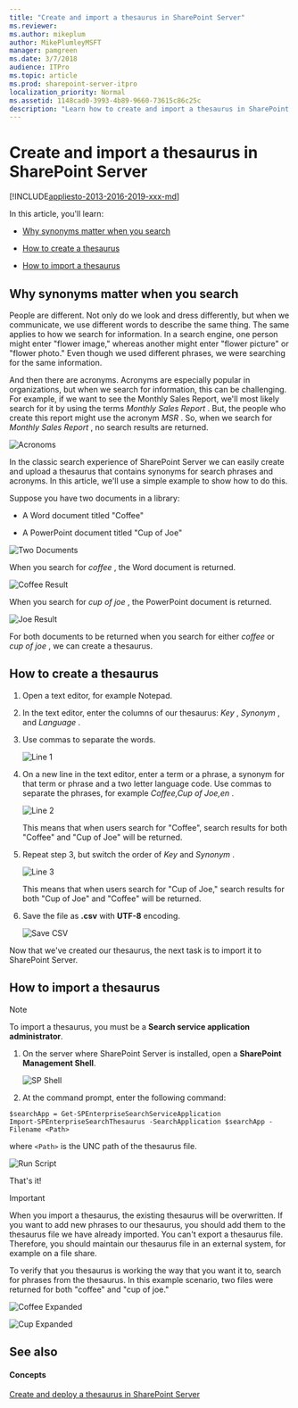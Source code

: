 ```yaml
---
title: "Create and import a thesaurus in SharePoint Server"
ms.reviewer: 
ms.author: mikeplum
author: MikePlumleyMSFT
manager: pamgreen
ms.date: 3/7/2018
audience: ITPro
ms.topic: article
ms.prod: sharepoint-server-itpro
localization_priority: Normal
ms.assetid: 1148cad0-3993-4b89-9660-73615c86c25c
description: "Learn how to create and import a thesaurus in SharePoint Server."
---
```


# Create and import a thesaurus in SharePoint Server

[!INCLUDE[appliesto-2013-2016-2019-xxx-md](../includes/appliesto-2013-2016-2019-xxx-md.md)] 
  
In this article, you'll learn:
  
- [Why synonyms matter when you search](create-and-import-a-thesaurus.md#BKMK_WhySynonymsMatterWhenYouSearch)
    
- [How to create a thesaurus](create-and-import-a-thesaurus.md#BKMK_HowToCreateAThesarus)
    
- [How to import a thesaurus](create-and-import-a-thesaurus.md#BKMK_HowToImportAThesarus)
    
## Why synonyms matter when you search
<a name="BKMK_WhySynonymsMatterWhenYouSearch"> </a>

People are different. Not only do we look and dress differently, but when we communicate, we use different words to describe the same thing. The same applies to how we search for information. In a search engine, one person might enter "flower image," whereas another might enter "flower picture" or "flower photo." Even though we used different phrases, we were searching for the same information.
  
And then there are acronyms. Acronyms are especially popular in organizations, but when we search for information, this can be challenging. For example, if we want to see the Monthly Sales Report, we'll most likely search for it by using the terms  *Monthly Sales Report*  . But, the people who create this report might use the acronym  *MSR*  . So, when we search for  *Monthly Sales Report*  , no search results are returned. 
  
![Acronoms](../media/OTCSP_Acronoms.png)
  
In the classic search experience of SharePoint Server we can easily create and upload a thesaurus that contains synonyms for search phrases and acronyms. In this article, we'll use a simple example to show how to do this.
  
Suppose you have two documents in a library:
  
- A Word document titled "Coffee"
    
- A PowerPoint document titled "Cup of Joe"
    
![Two Documents](../media/OTCSP_TwoDocuments.jpg)
  
When you search for  *coffee*  , the Word document is returned. 
  
![Coffee Result](../media/OTCSP_CoffeeResult.jpg)
  
When you search for  *cup of joe*  , the PowerPoint document is returned. 
  
![Joe Result](../media/OTCSP_JoeResult.jpg)
  
For both documents to be returned when you search for either  *coffee*  or  *cup of joe*  , we can create a thesaurus. 
  
## How to create a thesaurus
<a name="BKMK_HowToCreateAThesarus"> </a>

1. Open a text editor, for example Notepad.
    
2. In the text editor, enter the columns of our thesaurus:  *Key*  ,  *Synonym*  , and  *Language*  . 
    
3. Use commas to separate the words.
    
     ![Line 1](../media/OTCSP_Line1.jpg)
  
4. On a new line in the text editor, enter a term or a phrase, a synonym for that term or phrase and a two letter language code. Use commas to separate the phrases, for example  *Coffee,Cup of Joe,en*  . 
    
     ![Line 2](../media/OTCSP_Line2.jpg)
  
    This means that when users search for "Coffee", search results for both "Coffee" and "Cup of Joe" will be returned.
    
5. Repeat step 3, but switch the order of  *Key*  and  *Synonym*  . 
    
     ![Line 3](../media/OTCSP_Line3.jpg)
  
    This means that when users search for "Cup of Joe," search results for both "Cup of Joe" and "Coffee" will be returned.
    
6. Save the file as **.csv** with **UTF-8** encoding. 
    
     ![Save CSV](../media/OTCSP_SaveCSV.png)
  
Now that we've created our thesaurus, the next task is to import it to SharePoint Server.
  
## How to import a thesaurus
<a name="BKMK_HowToImportAThesarus"> </a>
> [!NOTE]
> To import a thesaurus, you must be a **Search service application administrator**. 
  
1. On the server where SharePoint Server is installed, open a **SharePoint Management Shell**. 
    
    ![SP Shell](../media/OTCSP_SPShell.png)
  
2. At the command prompt, enter the following command:
    
  ```
  $searchApp = Get-SPEnterpriseSearchServiceApplication 
  Import-SPEnterpriseSearchThesaurus -SearchApplication $searchApp -Filename <Path>
  ```

where  `<Path>` is the UNC path of the thesaurus file. 
    
   ![Run Script](../media/OTCSP_RunScript.png)
  
 That's it!
    
> [!IMPORTANT]
> When you import a thesaurus, the existing thesaurus will be overwritten. If you want to add new phrases to our thesaurus, you should add them to the thesaurus file we have already imported. You can't export a thesaurus file. Therefore, you should maintain our thesaurus file in an external system, for example on a file share. 
  
To verify that you thesaurus is working the way that you want it to, search for phrases from the thesaurus. In this example scenario, two files were returned for both "coffee" and "cup of joe."
  
![Coffee Expanded](../media/OTCSP_coffee_expanded.png)
  
![Cup Expanded](../media/OTCSP_cup_expanded.png)
  
## See also
<a name="BKMK_HowToImportAThesarus"> </a>

#### Concepts

[Create and deploy a thesaurus in SharePoint Server](create-and-deploy-a-thesaurus.md)

